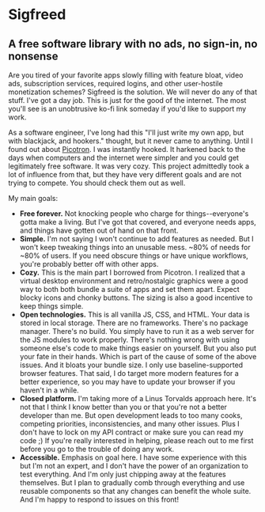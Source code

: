 # Sigfreed

## A free software library with no ads, no sign-in, no nonsense

Are you tired of your favorite apps slowly filling with feature bloat, video ads, subscription
services, required logins, and other user-hostile monetization schemes? Sigfreed is the solution. We
will never do any of that stuff. I've got a day job. This is just for the good of the internet. The
most you'll see is an unobtrusive ko-fi link someday if you'd like to support my work.

As a software engineer, I've long had this "I'll just write my own app, but with blackjack, and
hookers." thought, but it never came to anything. Until I found out about
[Picotron](https://www.lexaloffle.com/picotron.php). I was instantly hooked. It harkened back to the
days when computers and the internet were simpler and you could get legitimately free software. It
was very cozy. This project admittedly took a lot of influence from that, but they have very
different goals and are not trying to compete. You should check them out as well.

My main goals:

-   **Free forever.** Not knocking people who charge for things--everyone's gotta make a living. But
    I've got that covered, and everyone needs apps, and things have gotten out of hand on that
    front.
-   **Simple.** I'm not saying I won't continue to add features as needed. But I won't keep tweaking
    things into an unusable mess. ~80% of needs for ~80% of users. If you need obscure things or
    have unique workflows, you're probably better off with other apps.
-   **Cozy.** This is the main part I borrowed from Picotron. I realized that a virtual desktop
    environment and retro/nostalgic graphics were a good way to both both bundle a suite of apps and
    set them apart. Expect blocky icons and chonky buttons. The sizing is also a good incentive to
    keep things simple.
-   **Open technologies.** This is all vanilla JS, CSS, and HTML. Your data is stored in local
    storage. There are no frameworks. There's no package manager. There's no build. You simply have
    to run it as a web server for the JS modules to work properly. There's nothing wrong with using
    someone else's code to make things easier on yourself. But you also put your fate in their
    hands. Which is part of the cause of some of the above issues. And it bloats your bundle size. I
    only use baseline-supported browser features. That said, I do target more modern features for a
    better experience, so you may have to update your browser if you haven't in a while.
-   **Closed platform.** I'm taking more of a Linus Torvalds approach here. It's not that I think I
    know better than you or that you're not a better developer than me. But open development leads
    to too many cooks, competing priorities, inconsistencies, and many other issues. Plus I don't
    have to lock on my API contract or make sure you can read my code ;) If you're really interested
    in helping, please reach out to me first before you go to the trouble of doing any work.
-   **Accessible.** Emphasis on goal here. I have some experience with this but I'm not an expert,
    and I don't have the power of an organization to test everything. And I'm only just chipping
    away at the features themselves. But I plan to gradually comb through everything and use
    reusable components so that any changes can benefit the whole suite. And I'm happy to respond to
    issues on this front!
